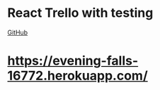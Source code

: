 # React Trello with testing

[GitHub](https://github.com/Thinkful-Ed/react-trello-testing/)

# https://evening-falls-16772.herokuapp.com/